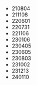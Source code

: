 * 210804
* 211108
* 220601
* 220731
* 221106
* 230106
* 230405
* 230605
* 230803
* 231002
* 231213
* 240110
